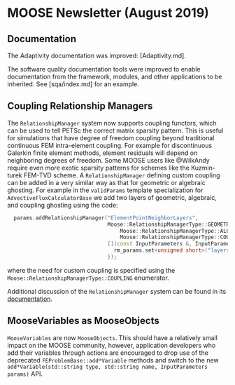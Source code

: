# MOOSE Newsletter (August 2019)

## Documentation

The Adaptivity documentation was improved: [Adaptivity.md].

The software quality documentation tools were improved to enable documentation from the framework,
modules, and other applications to be inherited. See [sqa/index.md] for an example.

## Coupling Relationship Managers

The `RelationshipManager` system now supports coupling functors, which can be
used to tell PETSc the correct matrix sparsity pattern. This is useful for
simulations that have degree of freedom coupling beyond traditional continuous
FEM intra-element coupling. For example for discontinuous Galerkin finite
element methods, element residuals will depend on neighboring degrees of
freedom. Some MOOSE users like @WilkAndy require even more exotic sparsity
patterns for schemes like the Kuzmin-turek FEM-TVD scheme. A
`RelationshipManager` defining custom coupling can be added in a very similar
way as that for geometric or algebraic ghosting. For example in the
`validParams` template specialization for `AdvectiveFluxCalculatorBase` we add
two layers of geometric, algebraic, and coupling ghosting using the code:

```c++
  params.addRelationshipManager("ElementPointNeighborLayers",
                                Moose::RelationshipManagerType::GEOMETRIC |
                                    Moose::RelationshipManagerType::ALGEBRAIC |
                                    Moose::RelationshipManagerType::COUPLING,
                                [](const InputParameters &, InputParameters & rm_params) {
                                  rm_params.set<unsigned short>("layers") = 2;
                                });
```

where the need for custom coupling is specified using the
`Moose::RelationshipManagerType::COUPLING` enumerator.

Additional discussion of the `RelationshipManager` system can be found in its
[documentation](/RelationshipManager.md).

## MooseVariables as MooseObjects

`MooseVariables` are now `MooseObjects`. This should have a relatively small
impact on the MOOSE community, however, application developers who add their
variables through actions are encouraged to drop use of the deprecated
`FEProblemBase::add*Variable` methods and switch to the new
`add*Variable(std::string type, std::string name, InputParameters params)`
API.
